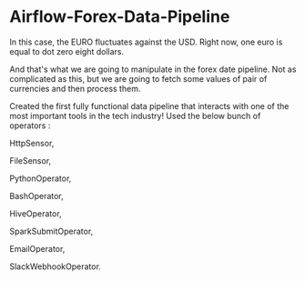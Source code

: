 # Airflow-Forex-Data-Pipeline

In this case, the EURO fluctuates against the USD. Right now, one euro is equal to dot zero eight dollars.

And that's what we are going to manipulate in the forex date pipeline.
Not as complicated as this, but we are going to fetch some values of pair of currencies and then process them.

Created the first fully functional data pipeline that interacts with one of the most important tools in the tech industry!
Used the below bunch of operators :

HttpSensor,

FileSensor, 

PythonOperator,

BashOperator,

HiveOperator,

SparkSubmitOperator,

EmailOperator,

SlackWebhookOperator. 
